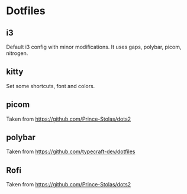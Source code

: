 # Dotfiles

## i3
Default i3 config with minor modifications.
It uses gaps, polybar, picom, nitrogen.

## kitty
Set some shortcuts, font and colors.

## picom
Taken from https://github.com/Prince-Stolas/dots2

## polybar
Taken from https://github.com/typecraft-dev/dotfiles

## Rofi
Taken from https://github.com/Prince-Stolas/dots2

